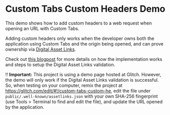 Custom Tabs Custom Headers Demo
===============================

This demo shows how to add custom headers to a web request when opening an URL with Custom Tabs.

Adding custom headers only works when the developer owns both the application using Custom Tabs and
the origin being opened, and can prove ownership via [Digital Asset Links][2].

Check out [this blogpost][1] for more details on how the implementation works and steps to setup
the Digital Asset Links validation.

:bangbang: **Important:** This project is using a demo page hosted at Glitch. However, the demo will
only work if the Digital Asset Links validation is successful. So, when testing on your computer,
remix the project at https://glitch.com/edit/#!/custom-tabs-custom-he, edit the file under
`public/.well-known/assetlinks.json` with your own SHA-256 fingerprint (use Tools > Terminal
to find and edit the file), and update the URL opened by the application.

[1]: https://developer.chrome.com/docs/android/custom-tabs/headers/
[2]: https://developers.google.com/digital-asset-links